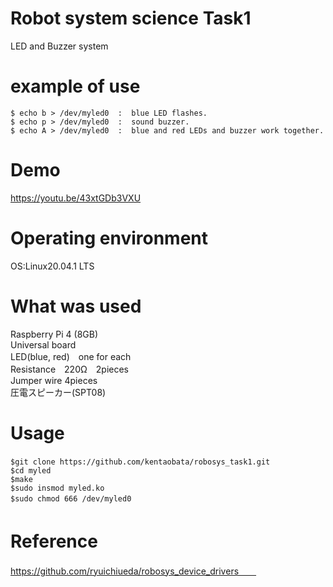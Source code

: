 # Robot system science Task1  
LED and Buzzer system  
 
# example of use  
~~~
$ echo b > /dev/myled0  :  blue LED flashes.  
$ echo p > /dev/myled0  :  sound buzzer.  
$ echo A > /dev/myled0  :  blue and red LEDs and buzzer work together. 
~~~~
# Demo
https://youtu.be/43xtGDb3VXU

# Operating environment
OS:Linux20.04.1 LTS

# What was used
Raspberry Pi 4 (8GB)  
Universal board  
LED(blue, red)　one for each  
Resistance　220Ω　2pieces  
Jumper wire 4pieces  
圧電スピーカー(SPT08)  

# Usage  
~~~
$git clone https://github.com/kentaobata/robosys_task1.git　  
$cd myled  
$make   
$sudo insmod myled.ko  
$sudo chmod 666 /dev/myled0  　
~~~
# Reference　　
https://github.com/ryuichiueda/robosys_device_drivers　　

